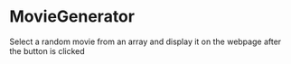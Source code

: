 # MovieGenerator
 Select a random movie from an array and display it on the webpage after the button is clicked
